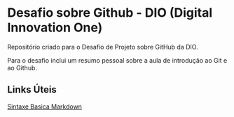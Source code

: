 # Desafio sobre Github - DIO (Digital Innovation One)
Repositório criado para o Desafio de Projeto sobre GitHub da DIO.

Para o desafio inclui um resumo pessoal sobre a aula de introdução ao Git e ao Github.

## Links Úteis
[Sintaxe Basica Markdown](https://www.markdownguide.org/basic-syntax/)
